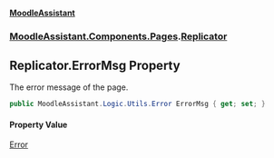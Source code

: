 #### [MoodleAssistant](index.md 'index')
### [MoodleAssistant.Components.Pages](MoodleAssistant.Components.Pages.md 'MoodleAssistant.Components.Pages').[Replicator](MoodleAssistant.Components.Pages.Replicator.md 'MoodleAssistant.Components.Pages.Replicator')

## Replicator.ErrorMsg Property

The error message of the page.

```csharp
public MoodleAssistant.Logic.Utils.Error ErrorMsg { get; set; }
```

#### Property Value
[Error](MoodleAssistant.Logic.Utils.Error.md 'MoodleAssistant.Logic.Utils.Error')